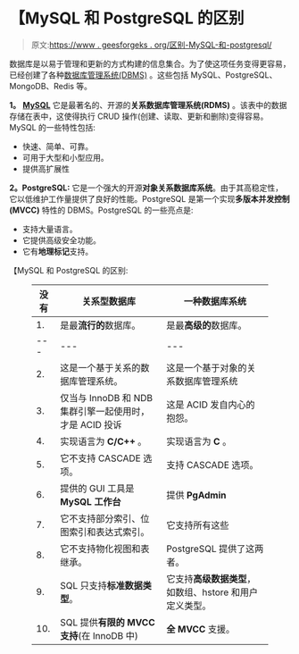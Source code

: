 # 【MySQL 和 PostgreSQL 的区别

> 原文:[https://www . geesforgeks . org/区别-MySQL-和-postgresql/](https://www.geeksforgeeks.org/difference-between-mysql-and-postgresql/)

数据库是以易于管理和更新的方式构建的信息集合。为了使这项任务变得更容易，已经创建了各种[数据库管理系统(DBMS)](https://www.geeksforgeeks.org/dbms/) 。这些包括 MySQL、PostgreSQL、MongoDB、Redis 等。

**1。** [**MySQL**](https://www.geeksforgeeks.org/mysql-common-mysql-queries/)
它是最著名的、开源的**关系数据库管理系统(RDMS)** 。该表中的数据存储在表中，这使得执行 CRUD 操作(创建、读取、更新和删除)变得容易。MySQL 的一些特性包括:

*   快速、简单、可靠。
*   可用于大型和小型应用。
*   提供高扩展性

**2。PostgreSQL:**
它是一个强大的开源**对象关系数据库系统**。由于其高稳定性，它以低维护工作量提供了良好的性能。PostgreSQL 是第一个实现**多版本并发控制(MVCC)** 特性的 DBMS。PostgreSQL 的一些亮点是:

*   支持大量语言。
*   它提供高级安全功能。
*   它有**地理标记**支持。

【MySQL 和 PostgreSQL 的区别:

<figure class="table">

| 没有 | 关系型数据库 | 一种数据库系统 |
| --- | --- | --- |
| 1. | 是最**流行的**数据库。 | 是最**高级的**数据库。 |
| --- | --- | --- |
| 2. | 这是一个基于关系的数据库管理系统。 | 这是一个基于对象的关系数据库管理系统 |
| 3. | 仅当与 InnoDB 和 NDB 集群引擎一起使用时，才是 ACID 投诉 | 这是 ACID 发自内心的抱怨。 |
| 4. | 实现语言为 **C/C++** 。 | 实现语言为 **C** 。 |
| 5. | 它不支持 CASCADE 选项。 | 支持 CASCADE 选项。 |
| 6. | 提供的 GUI 工具是 **MySQL 工作台** | 提供 **PgAdmin** |
| 7. | 它不支持部分索引、位图索引和表达式索引。 | 它支持所有这些 |
| 8. | 它不支持物化视图和表继承。 | PostgreSQL 提供了这两者。 |
| 9. | SQL 只支持**标准数据类型**。 | 它支持**高级数据类型**，如数组、hstore 和用户定义类型。 |
| 10. | SQL 提供**有限的 MVCC 支持**(在 InnoDB 中) | **全 MVCC** 支援。 |

</figure>